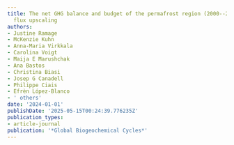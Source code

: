 ```yaml
---
title: The net GHG balance and budget of the permafrost region (2000--2020) from ecosystem
  flux upscaling
authors:
- Justine Ramage
- McKenzie Kuhn
- Anna-Maria Virkkala
- Carolina Voigt
- Maija E Marushchak
- Ana Bastos
- Christina Biasi
- Josep G Canadell
- Philippe Ciais
- Efrèn López-Blanco
- ' others'
date: '2024-01-01'
publishDate: '2025-05-15T00:24:39.776235Z'
publication_types:
- article-journal
publication: '*Global Biogeochemical Cycles*'
---
```

